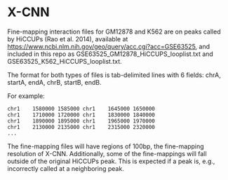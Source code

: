 # X-CNN
Fine-mapping interaction files for GM12878 and K562 are on peaks called by HiCCUPs (Rao et al. 2014), available at https://www.ncbi.nlm.nih.gov/geo/query/acc.cgi?acc=GSE63525, and included in this repo as GSE63525_GM12878_HiCCUPS_looplist.txt and GSE63525_K562_HiCCUPS_looplist.txt. 

The format for both types of files is tab-delimited lines with 6 fields: chrA, startA, endA, chrB, startB, endB.

For example:
```
chr1    1580000 1585000 chr1    1645000 1650000
chr1    1710000 1720000 chr1    1830000 1840000
chr1    1890000 1895000 chr1    1965000 1970000
chr1    2130000 2135000 chr1    2315000 2320000
...
```

The fine-mapping files will have regions of 100bp, the fine-mapping resolution of X-CNN. Additionally, some of the fine-mappings will fall outside of the original HiCCUPs peak. This is expected if a peak is, e.g., incorrectly called at a neighboring peak.
